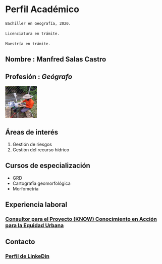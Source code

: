 # Perfil Académico

    Bachiller en Geografía, 2020.
    
    Licenciatura en trámite.
    
    Maestría en trámite.
    

## **Nombre** : Manfred Salas Castro

## **Profesión** : *Geógrafo*

<img src="CV.jpg" alt="CV" width="100" height="100" />

## Áreas de interés
1. Gestión de riesgos  
2. Gestión del recurso hídrico

## Cursos de especialización
- GRD
- Cartografía geomorfológica
- Morfometría

## Experiencia laboral 
### [Consultor para el Proyecto (KNOW) Conocimiento en Acción para la Equidad Urbana](https://www.urbantransformations.ox.ac.uk/project/knowledge-in-action-for-urban-equality-know/#:~:text=Knowledge%20in%20Action%20for%20Urban%20Equality%20(KNOW)%20is%20a%20response,transformative%20research%2C%20and%20capacity%20building.)
## Contacto   
### [Perfil de LinkeDin](https://cr.linkedin.com/in/manfredsalascastro)


